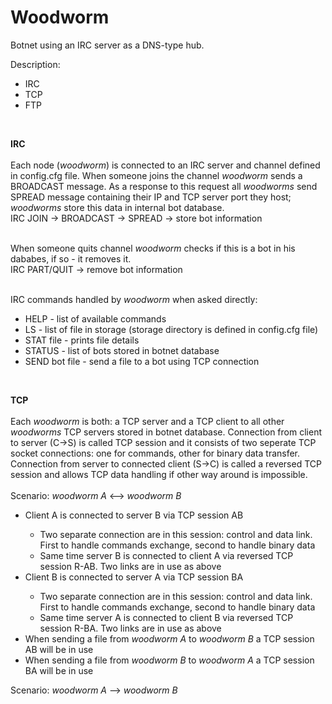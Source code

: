 <h1>Woodworm</h1>
Botnet using an IRC server as a DNS-type hub.

Description:
<ul>
  <li>IRC</li>
  <li>TCP</li>
  <li>FTP</li>
</ul><br/>

<b>IRC</b><br/><br/>
Each node (<i>woodworm</i>) is connected to an IRC server and channel defined in config.cfg file. When someone joins the channel <i>woodworm</i> sends a BROADCAST message. As a response to this request all <i>woodworms</i> send SPREAD message containing their IP and TCP server port they host; <i>woodworms</i> store this data in internal bot database. <br />
IRC JOIN -> BROADCAST -> SPREAD -> store bot information <br/><br/>

When someone quits channel <i>woodworm</i> checks if this is a bot in his dababes, if so - it removes it.<br/>
IRC PART/QUIT -> remove bot information <br /><br />

IRC commands handled by <i>woodworm</i> when asked directly:
<ul>
  <li>HELP - list of available commands</li>
  <li>LS - list of file in storage (storage directory is defined in config.cfg file)</li>
  <li>STAT file - prints file details</li>
  <li>STATUS - list of bots stored in botnet database</li>
  <li>SEND bot file - send a file to a bot using TCP connection</li>
</ul><br />

<b>TCP</b><br /><br />
Each <i>woodworm</i> is both: a TCP server and a TCP client to all other <i>woodworms</i> TCP servers stored in botnet database. Connection from client to server (C->S) is called TCP session and it consists of two seperate TCP socket connections: one for commands, other for binary data transfer. Connection from server to connected client (S->C) is called a reversed TCP session and allows TCP data handling if other way around is impossible.<br /><br />
Scenario: <i>woodworm A</i> <--> <i>woodworm B</i>
<ul>
  <li>Client A is connected to server B via TCP session AB</li>
  <ul><li>Two separate connection are in this session: control and data link. First to handle commands exchange, second to handle binary data</li><li>Same time server B is connected to client A via reversed TCP session R-AB. Two links are in use as above </li></ul>
  <li>Client B is connected to server A via TCP session BA</li>
  <ul><li>Two separate connection are in this session: control and data link. First to handle commands exchange, second to handle binary data</li><li>Same time server A is connected to client B via reversed TCP session R-BA. Two links are in use as above </li></ul>
  <li>When sending a file from <i>woodworm A</i> to <i>woodworm B</i> a TCP session AB will be in use</li>
  <li>When sending a file from <i>woodworm B</i> to <i>woodworm A</i> a TCP session BA will be in use</li>
</ul>

Scenario: <i>woodworm A</i> --> <i>woodworm B</i>
